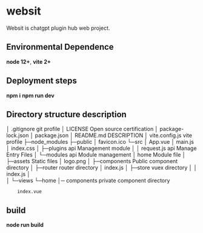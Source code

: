 # websit
Websit is chatgpt plugin hub web project.

## Environmental Dependence
**node 12+**, **vite 2+**

## Deployment steps
**npm i**
**npm run dev**

## Directory structure description

│  .gitignore				git profile
│  LICENSE 					Open source certification
│  package-lock.json
│  package.json
│  README.md				DESCRIPTION
│  vite.config.js 			vite profile
├─node_modules
├─public
│      favicon.ico
└─src
    │  App.vue
    │  main.js
    │  index.css
    │
    ├─plugins			    api Management module
    │  │ request.js		    api Manage Entry Files
    │  └─modules		    api Module management
    │          home	        Module file
    │
    ├─assets				Static files
    │      logo.png
    │
    ├─components			Public component directory
    │
    ├─router 				router directory
    │      index.js
    │
    ├─store 				vuex directory
    │  │  index.js
    │  
    │
    └─views
        └─home
            │─ components   private component directory
            
        index.vue 

## build
**node run build**     